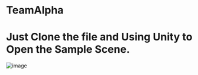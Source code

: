 # TeamAlpha
# Just Clone the file and Using Unity to Open the Sample Scene.
![image](https://github.com/Jiarui-Xu-Gatech/TeamAlpha/edit/main/GameOverview-small2.png)
